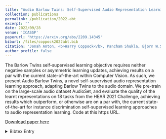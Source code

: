 ```yaml
---
title: "Audio Barlow Twins: Self-Supervised Audio Representation Learning"
collection: publications
permalink: /publication/2022-abt
excerpt: ''
date: 2022/09/28
venue: 'ICASSP'
paperurl: 'https://arxiv.org/abs/2209.14345'
biburl: /files/coppock2022abt.bib
citation: 'Jonah Anton, <b>Harry Coppock</b>, Pancham Shukla, Bjorn W.Schuller, Audio Barlow Twins: Self-Supervised Audio Representation Learning, ICASSP, 2023'
author_profile: false
---
```

The Barlow Twins self-supervised learning objective requires neither negative samples or asymmetric learning updates, achieving results on a par with the current state-of-the-art within Computer Vision. As such, we present Audio Barlow Twins, a novel self-supervised audio representation learning approach, adapting Barlow Twins to the audio domain. We pre-train on the large-scale audio dataset AudioSet, and evaluate the quality of the learnt representations on 18 tasks from the HEAR 2021 Challenge, achieving results which outperform, or otherwise are on a par with, the current state-of-the-art for instance discrimination self-supervised learning approaches to audio representation learning. Code at this https URL.

[Download paper here](https://arxiv.org/abs/2209.14345)

<details closed>
<summary>Bibtex Entry</summary>
<code>
<pre>
@INPROCEEDINGS{10095041,
  author={Anton, Jonah and Coppock, Harry and Shukla, Pancham and Schuller, Björn W.},
  booktitle={ICASSP 2023 - 2023 IEEE International Conference on Acoustics, Speech and Signal Processing (ICASSP)}, 
  title={Audio Barlow Twins: Self-Supervised Audio Representation Learning}, 
  year={2023},
  volume={},
  number={},
  pages={1-5},
  keywords={Representation learning;Training;Computer vision;Adaptation models;Codes;Self-supervised learning;Acoustics},
  doi={10.1109/ICASSP49357.2023.10095041}}

</pre>
</code>
</details>